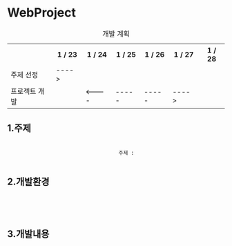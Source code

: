 # WebProject

<table>
  <caption>개발 계획</caption>
  <tr>
    <th></th> <th>1 / 23</th><th>1 / 24</th><th>1 / 25</th><th>1 / 26</th><th>1 / 27</th><th>1 / 28</th>
  </tr>
  <tr>
    <td>주제 선정</td><td>----></td><td></td><td></td><td></td><td></td><td></td>
  </tr>
  <tr>
    <td>프로젝트 개발</td><td></td><td><----</td><td>-----</td><td>-----</td><td>----></td><td></td>
  </tr>
</table>
<h2>1.주제</h2>  
<pre>
  <code>
                                    주제 :
  </code>
</pre>
<h2>2.개발환경</h2>
<pre>
  <code>
    
  </code>
</pre>
<h2>3.개발내용</h2>
<pre>
  <code>
    
  </code>
</pre>
